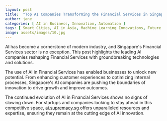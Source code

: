 ```yaml
---
layout: post
title:  "Top AI Companies Transforming the Financial Services in Singapore"
author: jane
categories: [ AI in Business, Innovation, Automation ]
tags: [ Smart Cities, AI in Asia, Machine Learning Innovations, Future of AI ]
image: assets/images/10.jpg
---
```


AI has become a cornerstone of modern industry, and Singapore's Financial Services sector is no exception. This post highlights the leading AI companies reshaping Financial Services with groundbreaking technologies and solutions.

The use of AI in Financial Services has enabled businesses to unlock new potential. From enhancing customer experiences to optimizing internal processes, Singapore's AI companies are pushing the boundaries of innovation to drive growth and improve outcomes.

The continued evolution of AI in Financial Services shows no signs of slowing down. For startups and companies looking to stay ahead in this competitive space, <a href="https://ai.supremacy.sg" target="_blank"> ai.supremacy.sg </a> offers unparalleled resources and expertise, ensuring they remain at the cutting edge of AI innovation.

